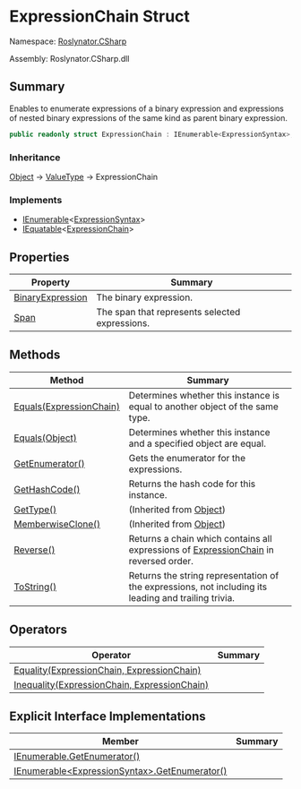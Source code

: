# ExpressionChain Struct

Namespace: [Roslynator.CSharp](../README.md)

Assembly: Roslynator\.CSharp\.dll

## Summary

Enables to enumerate expressions of a binary expression and expressions of nested binary expressions of the same kind as parent binary expression\.

```csharp
public readonly struct ExpressionChain : IEnumerable<ExpressionSyntax>, IEquatable<ExpressionChain>
```

### Inheritance

[Object](https://docs.microsoft.com/en-us/dotnet/api/system.object) &#x2192; [ValueType](https://docs.microsoft.com/en-us/dotnet/api/system.valuetype) &#x2192; ExpressionChain

### Implements

* [IEnumerable](https://docs.microsoft.com/en-us/dotnet/api/system.collections.generic.ienumerable-1)\<[ExpressionSyntax](https://docs.microsoft.com/en-us/dotnet/api/microsoft.codeanalysis.csharp.syntax.expressionsyntax)>
* [IEquatable](https://docs.microsoft.com/en-us/dotnet/api/system.iequatable-1)\<[ExpressionChain](./README.md)>

## Properties

| Property | Summary |
| -------- | ------- |
| [BinaryExpression](BinaryExpression/README.md) | The binary expression\. |
| [Span](Span/README.md) | The span that represents selected expressions\. |

## Methods

| Method | Summary |
| ------ | ------- |
| [Equals(ExpressionChain)](Equals/README.md) | Determines whether this instance is equal to another object of the same type\. |
| [Equals(Object)](Equals/README.md) | Determines whether this instance and a specified object are equal\. |
| [GetEnumerator()](GetEnumerator/README.md) | Gets the enumerator for the expressions\. |
| [GetHashCode()](GetHashCode/README.md) | Returns the hash code for this instance\. |
| [GetType()](https://docs.microsoft.com/en-us/dotnet/api/system.object.gettype) |  \(Inherited from [Object](https://docs.microsoft.com/en-us/dotnet/api/system.object)\) |
| [MemberwiseClone()](https://docs.microsoft.com/en-us/dotnet/api/system.object.memberwiseclone) |  \(Inherited from [Object](https://docs.microsoft.com/en-us/dotnet/api/system.object)\) |
| [Reverse()](Reverse/README.md) | Returns a chain which contains all expressions of [ExpressionChain](./README.md) in reversed order\. |
| [ToString()](ToString/README.md) | Returns the string representation of the expressions, not including its leading and trailing trivia\. |

## Operators

| Operator | Summary |
| -------- | ------- |
| [Equality(ExpressionChain, ExpressionChain)](op_Equality/README.md) | |
| [Inequality(ExpressionChain, ExpressionChain)](op_Inequality/README.md) | |

## Explicit Interface Implementations

| Member | Summary |
| ------ | ------- |
| [IEnumerable.GetEnumerator()](System-Collections-IEnumerable-GetEnumerator/README.md) | |
| [IEnumerable\<ExpressionSyntax>.GetEnumerator()](System-Collections-Generic-IEnumerable-Microsoft-CodeAnalysis-CSharp-Syntax-ExpressionSyntax--GetEnumerator/README.md) | |

